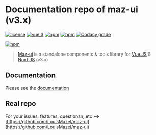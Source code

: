 # Documentation repo of maz-ui (v3.x)

[![license](https://img.shields.io/github/license/LouisMazel/maz-ui.svg?style=flat-square)](https://github.com/LouisMazel/maz-ui/blob/master/LICENSE)
[![vue 3](https://img.shields.io/badge/vue-3-42b983.svg?style=flat-square)](https://vuejs.org)
[![npm](https://img.shields.io/npm/v/maz-ui.svg?style=flat-square)](https://www.npmjs.com/package/maz-ui)
[![npm](https://img.shields.io/npm/dt/maz-ui.svg?style=flat-square)](https://www.npmjs.com/package/maz-ui)
[![Codacy grade](https://img.shields.io/codacy/grade/3d15a7c11bfe47c69a2aed93cc67cc29.svg?style=flat-square)](https://www.codacy.com/app/LouisMazel/maz-ui)

[![npm](https://nodei.co/npm/maz-ui.png?downloads=true&downloadRank=true&stars=true&tag=next)](https://www.npmjs.com/package/maz-ui)

> [Maz-ui](https://louismazel.github.io/maz-ui/) is a standalone components & tools library for [Vue.JS](https://vuejs.org) & [Nuxt.JS](https://nuxtjs.org/) (v3.x)

## Documentation

Please see the [documentation](https://louismazel.github.io/maz-ui-3/)

## Real repo

For your issues, features, questionsn, etc --> [https://github.com/LouisMazel/maz-ui](https://github.com/LouisMazel/maz-ui)
